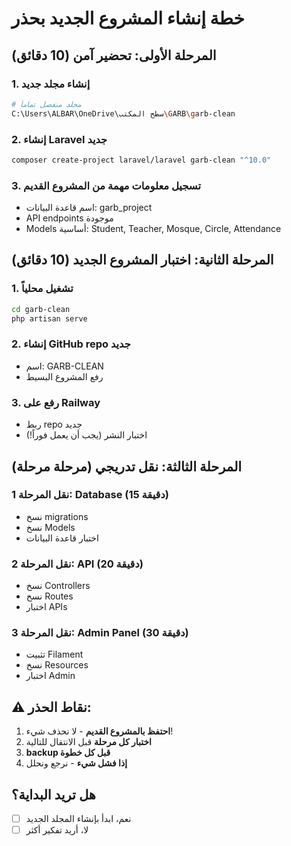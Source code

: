 # خطة إنشاء المشروع الجديد بحذر

## المرحلة الأولى: تحضير آمن (10 دقائق)

### 1. إنشاء مجلد جديد
```bash
# مجلد منفصل تماماً
C:\Users\ALBAR\OneDrive\سطح المكتب\GARB\garb-clean
```

### 2. إنشاء Laravel جديد
```bash
composer create-project laravel/laravel garb-clean "^10.0"
```

### 3. تسجيل معلومات مهمة من المشروع القديم
- اسم قاعدة البيانات: garb_project  
- API endpoints موجودة
- Models أساسية: Student, Teacher, Mosque, Circle, Attendance

## المرحلة الثانية: اختبار المشروع الجديد (10 دقائق)

### 1. تشغيل محلياً
```bash
cd garb-clean
php artisan serve
```

### 2. إنشاء GitHub repo جديد
- اسم: GARB-CLEAN
- رفع المشروع البسيط

### 3. رفع على Railway
- ربط repo جديد
- اختبار النشر (يجب أن يعمل فوراً!)

## المرحلة الثالثة: نقل تدريجي (مرحلة مرحلة)

### نقل المرحلة 1: Database (15 دقيقة)
- نسخ migrations
- نسخ Models  
- اختبار قاعدة البيانات

### نقل المرحلة 2: API (20 دقيقة)
- نسخ Controllers
- نسخ Routes
- اختبار APIs

### نقل المرحلة 3: Admin Panel (30 دقيقة)
- تثبيت Filament
- نسخ Resources
- اختبار Admin

## ⚠️ نقاط الحذر:

1. **احتفظ بالمشروع القديم** - لا نحذف شيء!
2. **اختبار كل مرحلة** قبل الانتقال للتالية
3. **backup قبل كل خطوة**
4. **إذا فشل شيء** - نرجع ونحلل

## هل تريد البداية؟
- [ ] نعم، ابدأ بإنشاء المجلد الجديد
- [ ] لا، أريد تفكير أكثر
